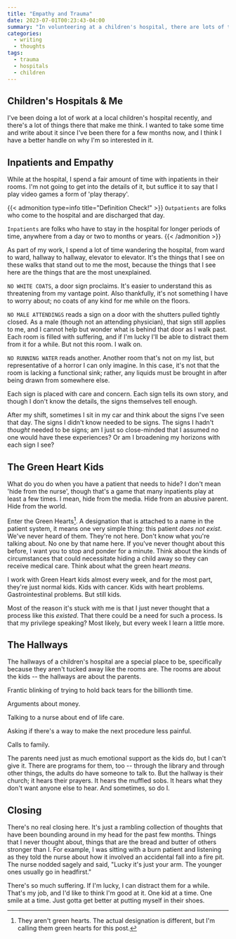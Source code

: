 ```yaml
---
title: "Empathy and Trauma"
date: 2023-07-01T00:23:43-04:00
summary: "In volunteering at a children's hospital, there are lots of things I've never thought about before. These are some of them."
categories:
  - writing
  - thoughts
tags:
  - trauma
  - hospitals
  - children
---
```


## Children's Hospitals & Me

I've been doing a lot of work at a local children's hospital recently, and there's a lot of things there that make me think. I wanted to take some time and write about it since I've been there for a few months now, and I think I have a better handle on why I'm so interested in it.

## Inpatients and Empathy

While at the hospital, I spend a fair amount of time with inpatients in their rooms. I'm not going to get into the details of it, but suffice it to say that I play video games a form of 'play therapy'.

{{< admonition type=info title="Definition Check!" >}}
`Outpatients` are folks who come to the hospital and are discharged that day.

`Inpatients` are folks who have to stay in the hospital for longer periods of time, anywhere from a day or two to months or years.
{{< /admonition >}}

As part of my work, I spend a lot of time wandering the hospital, from ward to ward, hallway to hallway, elevator to elevator. It's the things that I see on these walks that stand out to me the most, because the things that I see here are the things that are the most unexplained.

`NO WHITE COATS`, a door sign proclaims. It's easier to understand this as threatening from my vantage point. Also thankfully, it's not something I have to worry about; no coats of any kind for me while on the floors.

`NO MALE ATTENDINGS` reads a sign on a door with the shutters pulled tightly closed. As a male (though not an attending physician), that sign still applies to me, and I cannot help but wonder what is behind that door as I walk past. Each room is filled with suffering, and if I'm lucky I'll be able to distract them from it for a while. But not this room. I walk on.

`NO RUNNING WATER` reads another. Another room that's not on my list, but representative of a horror I can only imagine. In this case, it's not that the room is lacking a functional sink; rather, any liquids must be brought in after being drawn from somewhere else.

Each sign is placed with care and concern. Each sign tells its own story, and though I don't know the details, the signs themselves tell enough. 

After my shift, sometimes I sit in my car and think about the signs I've seen that day. The signs I didn't know needed to be signs. The signs I hadn't _thought_ needed to be signs; am I just so close-minded that I assumed no one would have these experiences? Or am I broadening my horizons with each sign I see?

## The Green Heart Kids

What do you do when you have a patient that needs to hide? I don't mean 'hide from the nurse', though that's a game that many inpatients play at least a few times. I mean, hide from the media. Hide from an abusive parent. Hide from the world.

Enter the Green Hearts[^1]. A designation that is attached to a name in the patient system, it means one very simple thing: this patient _does not exist_. We've never heard of them. They're not here. Don't know what you're talking about. No one by that name here. If you've never thought about this before, I want you to stop and ponder for a minute. Think about the kinds of circumstances that could necessitate hiding a child away so they can receive medical care. Think about what the green heart _means_.

I work with Green Heart kids almost every week, and for the most part, they're just normal kids. Kids with cancer. Kids with heart problems. Gastrointestinal problems. But still kids.

Most of the reason it's stuck with me is that I just never thought that a process like this _existed_. That there could be a need for such a process. Is that my privilege speaking? Most likely, but every week I learn a little more.

## The Hallways

The hallways of a children's hospital are a special place to be, specifically because they aren't tucked away like the rooms are. The rooms are about the kids -- the hallways are about the parents.

Frantic blinking of trying to hold back tears for the billionth time. 

Arguments about money.

Talking to a nurse about end of life care.

Asking if there's a way to make the next procedure less painful.

Calls to family.

The parents need just as much emotional support as the kids do, but I can't give it. There are programs for them, too -- through the library and through other things, the adults do have someone to talk to. But the hallway is their church; it hears their prayers. It hears the muffled sobs. It hears what they don't want anyone else to hear. And sometimes, so do I.

## Closing

There's no real closing here. It's just a rambling collection of thoughts that have been bounding around in my head for the past few months. Things that I never thought about, things that are the bread and butter of others stronger than I. For example, I was sitting with a burn patient and listening as they told the nurse about how it involved an accidental fall into a fire pit. The nurse nodded sagely and said, "Lucky it's just your arm. The younger ones usually go in headfirst."

There's so much suffering. If I'm lucky, I can distract them for a while. That's my job, and I'd like to think I'm good at it. One kid at a time. One smile at a time. Just gotta get better at putting myself in their shoes.

[^1]: They aren't green hearts. The actual designation is different, but I'm calling them green hearts for this post.